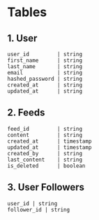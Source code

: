 # Tables



##  1. User

    user_id         | string
    first_name      | string
    last_name       | string
    email           | string
    hashed_password | string
    created_at      | string
    updated_at      | string

##  2. Feeds

    feed_id         | string
    content         | string
    created_at      | timestamp
    updated_at      | timestamp
    created_by      | string
    last_content    | string
    is_deleted      | boolean


## 3. User Followers
    user_id | string
    follower_id | string